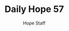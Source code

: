 ---
image: /assets/img/daily-hope-default-artwork.png
title: Daily Hope 57
number: 57
categories:
  - Daily Hope
author: Hope Staff
notes: Daily Hope 57
embed: >-
  <iframe style="border-radius:12px" src="https://open.spotify.com/embed/episode/04ieKSmRDqWKz2H2h7l1eT?utm_source=generator" width="100%" height="352" frameBorder="0" allowfullscreen="" allow="autoplay; clipboard-write; encrypted-media; fullscreen; picture-in-picture" loading="lazy"></iframe>
---